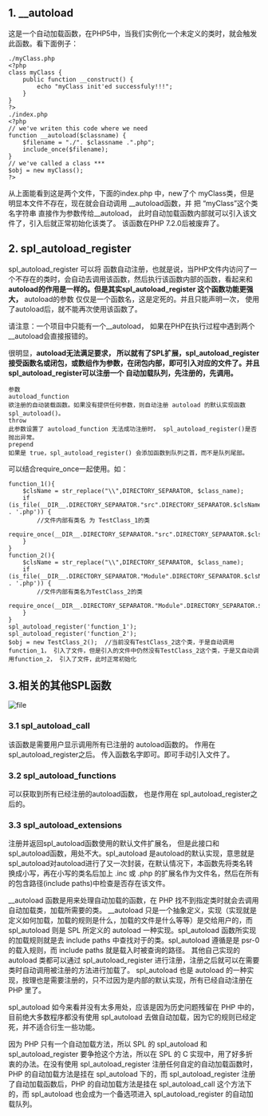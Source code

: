 ## 1. __autoload
这是一个自动加载函数，在PHP5中，当我们实例化一个未定义的类时，就会触发此函数。看下面例子：
```
./myClass.php
<?php
class myClass {
    public function __construct() {
        echo "myClass init'ed successfuly!!!";
    }
}
?>
./index.php
<?php
// we've writen this code where we need
function __autoload($classname) {
    $filename = "./". $classname .".php";
    include_once($filename);
}
// we've called a class ***
$obj = new myClass();
?>
```
从上面能看到这是两个文件，下面的index.php 中，new了个  myClass类，但是明显本文件不存在，现在就会自动调用 __autoload函数，并 把 “myClass”这个类名字符串 直接作为参数传给__autoload， 此时自动加载函数内部就可以引入该文件了，引入后就正常初始化该类了。 该函数在PHP 7.2.0后被废弃了。

## 2. spl_autoload_register
spl_autoload_register 可以将 函数自动注册，也就是说，当PHP文件内访问了一个不存在的类时，会自动去调用该函数，然后执行该函数内部的函数，看起来和 **autoload的作用是一样的。但是其实spl_autoload_register 这个函数功能更强大，** autoload的参数 仅仅是一个函数名，这是定死的。并且只能声明一次， 使用了autoload后，就不能再次使用该函数了。

请注意：一个项目中只能有一个__autoload， 如果在PHP在执行过程中遇到两个__autoload会直接报错的。

很明显，**autoload无法满足要求， 所以就有了SPL扩展，spl_autoload_register接受函数名或闭包，或数组作为参数，在闭包内部，即可引入对应的文件了。并且spl_autoload_register可以注册一个 自动加载队列，先注册的，先调用。**
```
参数 
autoload_function
欲注册的自动装载函数。如果没有提供任何参数，则自动注册 autoload 的默认实现函数spl_autoload()。
throw
此参数设置了 autoload_function 无法成功注册时， spl_autoload_register()是否抛出异常。
prepend
如果是 true，spl_autoload_register() 会添加函数到队列之首，而不是队列尾部。
```

可以结合require_once一起使用。如：
```
function_1(){
 	$clsName = str_replace("\\",DIRECTORY_SEPARATOR, $class_name);
    if (is_file(__DIR__.DIRECTORY_SEPARATOR."src".DIRECTORY_SEPARATOR.$clsName . '.php')) {
        //文件内部有类名 为 TestClass_1的类
        require_once(__DIR__.DIRECTORY_SEPARATOR."src".DIRECTORY_SEPARATOR.$clsName.'.php'); 
    }
}
function_2(){
 	$clsName = str_replace("\\",DIRECTORY_SEPARATOR, $class_name);
    if (is_file(__DIR__.DIRECTORY_SEPARATOR."Module".DIRECTORY_SEPARATOR.$clsName . '.php')) {
        //文件内部有类名为TestClass_2的类
        require_once(__DIR__.DIRECTORY_SEPARATOR."Module".DIRECTORY_SEPARATOR.$clsName.'.php');
    }
}
spl_autoload_register('function_1');
spl_autoload_register('function_2');
$obj = new TestClass_2();  //当前没有TestClass_2这个类，于是自动调用function_1， 引入了文件，但是引入的文件中仍然没有TestClass_2这个类，于是又自动调用function_2， 引入了文件，此时正常初始化
```

## 3.相关的其他SPL函数
![file](https://graph.baidu.com/resource/2127e06b38dadd7f22e1701570778876.png)
### 3.1 spl_autoload_call
该函数是需要用户显示调用所有已注册的 autoload函数的。 作用在 spl_autoload_register之后。 传入函数名字即可。即可手动引入文件了。
### 3.2 spl_autoload_functions
可以获取到所有已经注册的autoload函数， 也是作用在  spl_autoload_register之后的。
### 3.3 spl_autoload_extensions
注册并返回spl_autoload函数使用的默认文件扩展名， 但是此接口和spl_autoload函数，用处不大。spl_autoload 是autoload的默认实现，意思就是spl_autoload对autoload进行了又一次封装，在默认情况下，本函数先将类名转换成小写，再在小写的类名后加上 .inc 或 .php 的扩展名作为文件名，然后在所有的包含路径(include paths)中检查是否存在该文件。

__autoload 函数是用来处理自动加载的函数，在 PHP 找不到指定类时就会去调用自动加载类，加载所需要的类。
__autoload 只是一个抽象定义，实现（实现就是定义如何加载，加载的规则是什么，加载的文件是什么等等）是交给用户的，而 spl_autoload 则是 SPL 所定义的 autoload 一种实现。spl_autoload 函数所实现的加载规则就是去 include paths 中查找对于的类。spl_autoload 遵循是是 psr-0 的载入规则，而 include paths 就是载入时被查询的路径。
其他自己实现的 autoload 类都可以通过 spl_autoload_register 进行注册，注册之后就可以在需要类时自动调用被注册的方法进行加载了。 spl_autoload 也是 autoload 的一种实现，按理也是需要注册的，只不过因为是内部的默认实现，所有已经自动注册在 PHP 里了。

spl_autoload 如今来看并没有太多用处，应该是因为历史问题残留在 PHP 中的，目前绝大多数程序都没有使用 spl_autoload 去做自动加载，因为它的规则已经定死，并不适合衍生一些功能。

因为 PHP 只有一个自动加载方法，所以 SPL 的 spl_autoload 和 spl_autoload_register 要争抢这个方法，所以在 SPL 的 C 实现中，用了好多折衷的办法。在没有使用 spl_autoload_register 注册任何自定的自动加载函数时， PHP 的自动加载方法是挂在 spl_autoload 下的，而 spl_autoload_register 注册了自动加载函数后，PHP 的自动加载方法是挂在 spl_autoload_call 这个方法下的，而 spl_autoload 也会成为一个备选项进入 spl_autoload_register 的自动加载队列。
